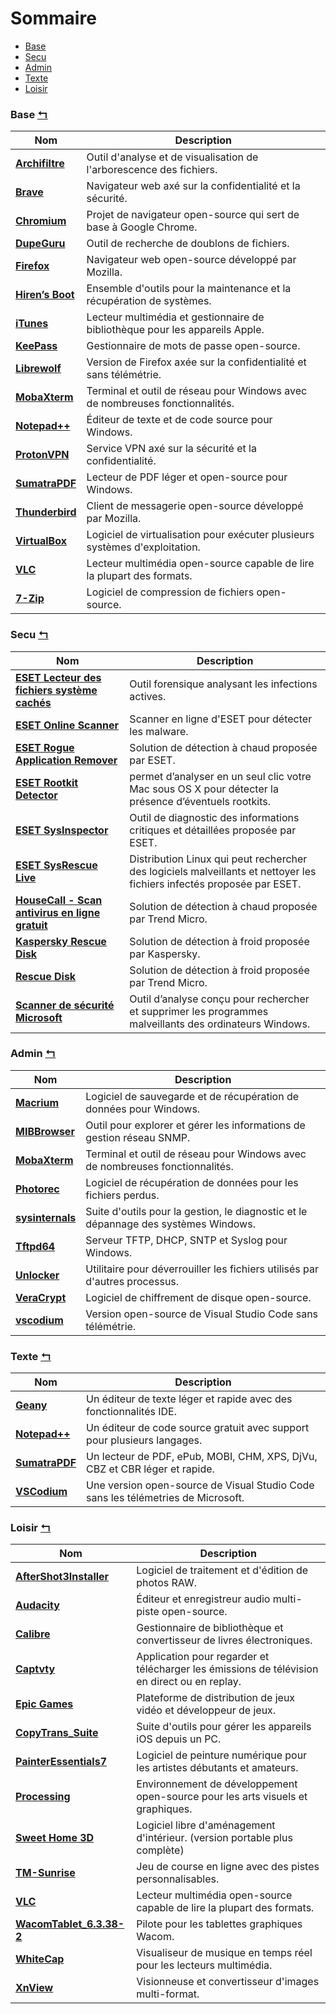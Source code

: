 # Sommaire
- [Base](#base-)
- [Secu](#secu-)
- [Admin](#admin-)
- [Texte](#texte-)
- [Loisir](#loisir-)

### Base [↰](#sommaire)
| Nom                                                                        | Description                                                                 |
|----------------------------------------------------------------------------|-----------------------------------------------------------------------------|
| [**Archifiltre**](https://archifiltre.fabrique.social.gouv.fr/)            | Outil d'analyse et de visualisation de l'arborescence des fichiers.         |
| [**Brave**](https://brave.com/fr/download/)                                | Navigateur web axé sur la confidentialité et la sécurité.                   |
| [**Chromium**](https://chromium.woolyss.com/)                              | Projet de navigateur open-source qui sert de base à Google Chrome.          |
| [**DupeGuru**](https://dupeguru.voltaicideas.net/)                         | Outil de recherche de doublons de fichiers.                                 |
| [**Firefox**](https://www.mozilla.org/fr/firefox/all/)                     | Navigateur web open-source développé par Mozilla.                           |
| [**Hiren’s Boot**](https://www.hirensbootcd.org/download/)                 | Ensemble d'outils pour la maintenance et la récupération de systèmes.       |
| [**iTunes**](https://www.apple.com/itunes/download/win64)                  | Lecteur multimédia et gestionnaire de bibliothèque pour les appareils Apple.|
| [**KeePass**](https://keepass.info/download.html)                          | Gestionnaire de mots de passe open-source.                                  |
| [**Librewolf**](https://librewolf.net/installation/)                       | Version de Firefox axée sur la confidentialité et sans télémétrie.          |
| [**MobaXterm**](https://mobaxterm.mobatek.net/download.html)               | Terminal et outil de réseau pour Windows avec de nombreuses fonctionnalités.|
| [**Notepad++**](https://notepad-plus-plus.org/downloads/)                  | Éditeur de texte et de code source pour Windows.                            |
| [**ProtonVPN**](https://protonvpn.com/download)                            | Service VPN axé sur la sécurité et la confidentialité.                      |
| [**SumatraPDF**](https://www.sumatrapdfreader.org/download-free-pdf-viewer)| Lecteur de PDF léger et open-source pour Windows.                           |
| [**Thunderbird**](https://www.thunderbird.net/fr/download/)                | Client de messagerie open-source développé par Mozilla.                     |
| [**VirtualBox**](https://www.virtualbox.org/wiki/Downloads)                | Logiciel de virtualisation pour exécuter plusieurs systèmes d'exploitation. |
| [**VLC**](https://www.videolan.org/vlc/index.fr.html)                      | Lecteur multimédia open-source capable de lire la plupart des formats.      |
| [**7-Zip**](https://www.7-zip.org/download.html)                           | Logiciel de compression de fichiers open-source.                            |

### Secu [↰](#sommaire)
| Nom                                                                                                                                                    | Description                                                                                              |
|--------------------------------------------------------------------------------------------------------------------------------------------------------|----------------------------------------------------------------------------------------------------------|
| [**ESET Lecteur des fichiers système cachés**](http://download.eset.com/special/ESETHfsReader.exe) | Outil forensique analysant les infections actives. |
| [**ESET Online Scanner**](https://www.eset.com/na/home/products/online-scanner/) | Scanner en ligne d'ESET pour détecter les malware. |
| [**ESET Rogue Application Remover**](https://support.eset.com/en/kb3035-how-do-i-use-the-eset-rogue-application-remover-erar) | Solution de détection à chaud proposée par ESET. |
| [**ESET Rootkit Detector**](https://www.eset.com/na/support/rootkit-detector/) | permet d’analyser en un seul clic votre Mac sous OS X pour détecter la présence d’éventuels rootkits. |
| [**ESET SysInspector**](https://www.eset.com/na/support/sysinspector/) | Outil de diagnostic des informations critiques et détaillées proposée par ESET. |
| [**ESET SysRescue Live**](https://www.eset.com/na/support/sysrescue/) | Distribution Linux qui peut rechercher des logiciels malveillants et nettoyer les fichiers infectés proposée par ESET. |
| [**HouseCall - Scan antivirus en ligne gratuit**](https://www.trendmicro.com/fr_fr/forHome/products/housecall.html) | Solution de détection à chaud proposée par Trend Micro. |
| [**Kaspersky Rescue Disk**](https://www.kaspersky.fr/downloads/free-rescue-disk) | Solution de détection à froid proposée par Kaspersky. |
| [**Rescue Disk**](https://www.trendmicro.com/fr_fr/forHome/products/free-tools/rescue-disk.html) | Solution de détection à froid proposée par Trend Micro. |
| [**Scanner de sécurité Microsoft**](https://learn.microsoft.com/fr-fr/microsoft-365/security/intelligence/safety-scanner-download?view=o365-worldwide) | Outil d’analyse conçu pour rechercher et supprimer les programmes malveillants des ordinateurs Windows. |

### Admin [↰](#sommaire)
| Nom                                                               | Description                                                                         |
|-------------------------------------------------------------------|-------------------------------------------------------------------------------------|
| [**Macrium**](https://www.macrium.com/reflectfree)                | Logiciel de sauvegarde et de récupération de données pour Windows.                  |
| [**MIBBrowser**](https://www.ireasoning.com/download.shtml)       | Outil pour explorer et gérer les informations de gestion réseau SNMP.               |
| [**MobaXterm**](https://mobaxterm.mobatek.net/download.html)      | Terminal et outil de réseau pour Windows avec de nombreuses fonctionnalités.        |
| [**Photorec**](https://www.cgsecurity.org/wiki/TestDisk_Download) | Logiciel de récupération de données pour les fichiers perdus.                       |
| [**sysinternals**](\\live.sysinternals.com\tools)                 | Suite d'outils pour la gestion, le diagnostic et le dépannage des systèmes Windows. |
| [**Tftpd64**](https://bitbucket.org/phjounin/tftpd64/downloads/)  | Serveur TFTP, DHCP, SNTP et Syslog pour Windows.                                    |
| [**Unlocker**](http://www.emptyloop.com/unlocker/)                | Utilitaire pour déverrouiller les fichiers utilisés par d'autres processus.         |
| [**VeraCrypt**](https://www.veracrypt.fr/en/Downloads.html)       | Logiciel de chiffrement de disque open-source.                                      |
| [**vscodium**](https://github.com/VSCodium/vscodium/releases)     | Version open-source de Visual Studio Code sans télémétrie.                          |

### Texte [↰](#sommaire)
| Nom                                                                         | Description                                                                      |
|-----------------------------------------------------------------------------|----------------------------------------------------------------------------------|
| [**Geany**](https://www.geany.org/download/releases/)                       | Un éditeur de texte léger et rapide avec des fonctionnalités IDE.                |
| [**Notepad++**](https://notepad-plus-plus.org/downloads/)                   | Un éditeur de code source gratuit avec support pour plusieurs langages.          |
| [**SumatraPDF**](https://www.sumatrapdfreader.org/download-free-pdf-viewer) | Un lecteur de PDF, ePub, MOBI, CHM, XPS, DjVu, CBZ et CBR léger et rapide.       |
| [**VSCodium**](https://github.com/VSCodium/vscodium/releases)               | Une version open-source de Visual Studio Code sans les télémetries de Microsoft. |

### Loisir [↰](#sommaire)
| Nom                                                                                     | Description                                                                                  |
|-----------------------------------------------------------------------------------------|----------------------------------------------------------------------------------------------|
| [**AfterShot3Installer**](https://www.aftershotpro.com/en/)                             | Logiciel de traitement et d'édition de photos RAW.                                           |
| [**Audacity**](https://www.audacityteam.org/download/windows/)                          | Éditeur et enregistreur audio multi-piste open-source.                                       |
| [**Calibre**](https://calibre-ebook.com/fr/download_windows)                            | Gestionnaire de bibliothèque et convertisseur de livres électroniques.                       |
| [**Captvty**](https://captvty.fr/)                                                      | Application pour regarder et télécharger les émissions de télévision en direct ou en replay. |
| [**Epic Games**](https://store.epicgames.com/fr/download)                               | Plateforme de distribution de jeux vidéo et développeur de jeux.                             |
| [**CopyTrans_Suite**](https://fr.copytrans.net/download/)                               | Suite d'outils pour gérer les appareils iOS depuis un PC.                                    |
| [**PainterEssentials7**](https://www.painterartist.com/en/product/painter-essentials/)  | Logiciel de peinture numérique pour les artistes débutants et amateurs.                      |
| [**Processing**](https://processing.org/download/)                                      | Environnement de développement open-source pour les arts visuels et graphiques.              |
| [**Sweet Home 3D**](https://sweethome3d.com/fr/download.jsp)                            | Logiciel libre d'aménagement d'intérieur. (version portable plus complète)                   |
| [**TM-Sunrise**](https://archive.org/details/TMSunrise)                                 | Jeu de course en ligne avec des pistes personnalisables.                                     |
| [**VLC**](https://www.videolan.org/vlc/download-windows.html)                           | Lecteur multimédia open-source capable de lire la plupart des formats.                       |
| [**WacomTablet_6.3.38-2**](https://www.wacom.com/fr-fr/support/product-support/drivers) | Pilote pour les tablettes graphiques Wacom.                                                  |
| [**WhiteCap**](https://www.soundspectrum.com/whitecap/)                                 | Visualiseur de musique en temps réel pour les lecteurs multimédia.                           |
| [**XnView**](https://www.xnview.com/fr/xnview/)                                         | Visionneuse et convertisseur d'images multi-format.                                          |
